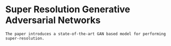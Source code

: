 # Super Resolution Generative Adversarial Networks
	The paper introduces a state-of-the-art GAN based model for performing super-resolution.